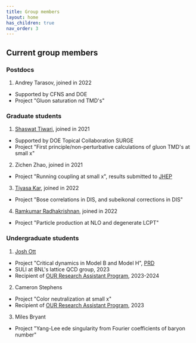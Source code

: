 ```yaml
---
title: Group members
layout: home
has_children: true
nav_order: 3
---
```



## Current group members 

### Postdocs 
1. Andrey Tarasov, joined in 2022
* Supported by CFNS and DOE 
* Project "Gluon saturation nd TMD's" 

### Graduate students 
1. [Shaswat Tiwari](https://inspirehep.net/authors/2099930?ui-citation-summary=true), joined in 2021
* Supported by DOE Topical Collaboration SURGE
* Project "First principle/non-perturbative calculations of gluon TMD's at small x" 

2. Zichen Zhao, joined in 2021 
* Project "Running coupling at small x", results submitted to [JHEP](https://inspirehep.net/literature/2691970) 

3. [Tiyasa Kar](https://inspirehep.net/authors/1950321?ui-citation-summary=true), joined in 2022
* Project "Bose correlations in DIS, and subeikonal corrections in DIS"  

4. [Ramkumar Radhakrishnan](https://inspirehep.net/authors/1818780?ui-citation-summary=true), joined in 2022 
* Project "Particle production at NLO and degenerate LCPT" 


### Undergraduate students 

1. [Josh Ott](https://github.com/ottjk?tab=overview&from=2023-08-01&to=2023-08-31)
* Project "Critical dynamics in Model B and Model H", [PRD](https://inspirehep.net/literature/2651432)
* SULI at BNL's lattice QCD group,  2023
* Recipient of [OUR Research Assistant Program](https://undergradresearch.dasa.ncsu.edu/our-paid-research-assistant-position/), 2023-2024 

2. Cameron Stephens
* Project "Color neutralization at small x"
* Recipient of [OUR Research Assistant Program](https://undergradresearch.dasa.ncsu.edu/our-paid-research-assistant-position/), 2023 

3. Miles Bryant
* Project "Yang-Lee ede singularity from Fourier coefficients of baryon number"


